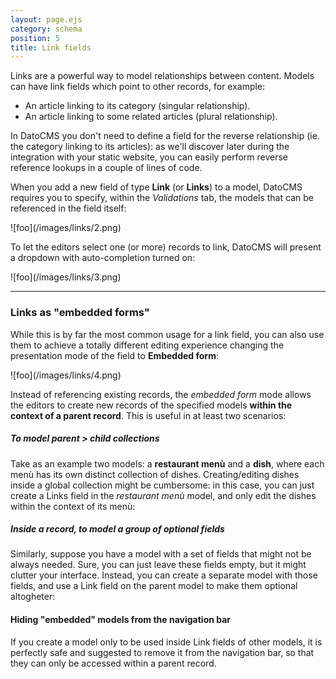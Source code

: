 ```yaml
---
layout: page.ejs
category: schema
position: 5
title: Link fields
---
```


Links are a powerful way to model relationships between content. Models can have link fields which point to other records, for example:

* An article linking to its category (singular relationship).
* An article linking to some related articles (plural relationship).

In DatoCMS you don't need to define a field for the reverse relationship (ie. the category linking to its articles): as we'll discover later during the integration with your static website, you can easily perform reverse reference lookups in a couple of lines of code.

When you add a new field of type **Link** (or **Links**) to a model, DatoCMS requires you to specify, within the *Validations* tab, the models that can be referenced in the field itself:

<div class="small">![foo](/images/links/2.png)</div>

To let the editors select one (or more) records to link, DatoCMS will present a dropdown with auto-completion turned on:

<div class="smaller">![foo](/images/links/3.png)</div>

---

### Links as "embedded forms"

While this is by far the most common usage for a link field, you can also use them to achieve a totally different editing experience changing the presentation mode of the field to **Embedded form**:

<div class="small">![foo](/images/links/4.png)</div>

Instead of referencing existing records, the *embedded form* mode allows the editors to create new records of the specified models **within the context of a parent record**. This is useful in at least two scenarios:

##### To model parent > child collections

Take as an example two models: a **restaurant menù** and a **dish**, where each menù has its own distinct collection of dishes. Creating/editing dishes inside a global collection might be cumbersome: in this case, you can just create a Links field in the *restaurant menù* model, and only edit the dishes within the context of its menù:

##### Inside a record, to model a group of optional fields

Similarly, suppose you have a model with a set of fields that might not be always needed. Sure, you can just leave these fields empty, but it might clutter your interface. Instead, you can create a separate model with those fields, and use a Link field on the parent model to make them optional altogheter:

#### Hiding "embedded" models from the navigation bar

If you create a model only to be used inside Link fields of other models, it is perfectly safe and suggested to remove it from the navigation bar, so that they can only be accessed within a parent record.
